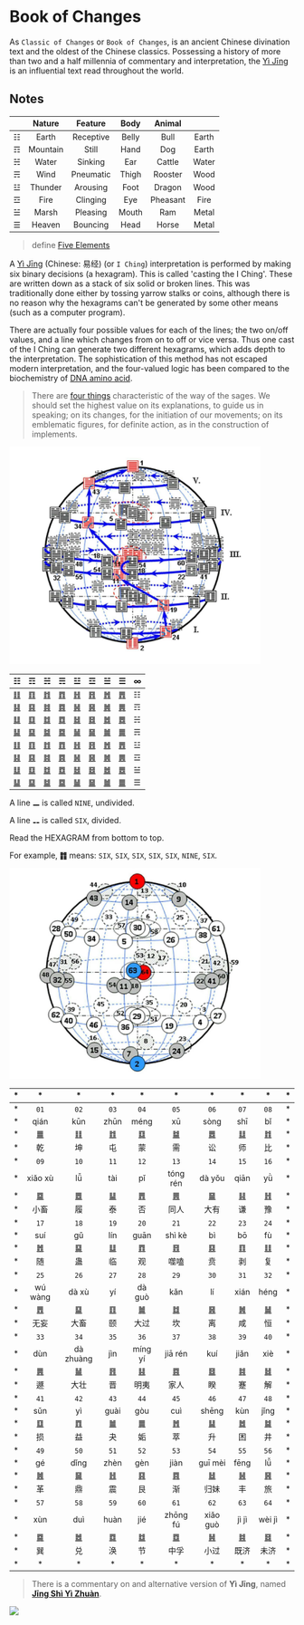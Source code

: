 # Book of Changes

As `Classic of Changes` or `Book of Changes`, is an ancient Chinese divination text and the oldest of the Chinese classics. Possessing a history of more than two and a half millennia of commentary and interpretation, the [Yì Jīng](https://ctext.org/book-of-changes) is an influential text read throughout the world.

## Notes

|  | Nature | Feature | Body | Animal |  | 
|---| :-: | :--: | :--: | :--: | :-: | 
| ☷ | Earth | Receptive | Belly | Bull | Earth |
| ☶ | Mountain | Still | Hand | Dog | Earth |
| ☵ | Water | Sinking | Ear | Cattle | Water |
| ☴ | Wind | Pneumatic | Thigh | Rooster | Wood |
| ☳ | Thunder | Arousing | Foot | Dragon | Wood |
| ☲ | Fire | Clinging | Eye | Pheasant | Fire |
| ☱ | Marsh | Pleasing | Mouth | Ram | Metal |
| ☰ | Heaven | Bouncing | Head | Horse | Metal |

> define [Five Elements](https://iclass.cc/2021/01/14/2021-01-14-11-07-five-elements/)

A [Yì Jīng](https://ctext.org/book-of-changes) (Chinese: 易经) (or `I Ching`) interpretation is performed by making six binary decisions (a hexagram). This is called 'casting the I Ching'. These are written down as a stack of six solid or broken lines. This was traditionally done either by tossing yarrow stalks or coins, although there is no reason why the hexagrams can't be generated by some other means (such as a computer program).

There are actually four possible values for each of the lines; the two on/off values, and a line which changes from on to off or vice versa. Thus one cast of the I Ching can generate two different hexagrams, which adds depth to the interpretation. The sophistication of this method has not escaped modern interpretation, and the four-valued logic has been compared to the biochemistry of [DNA amino acid](https://www.genome.gov/genetics-glossary/Genetic-Code).

> There are [four things](https://image.slidesharecdn.com/random-150428005651-conversion-gate02/95/-15-638.jpg?cb=1430200687) characteristic of the way of the sages. We should set the highest value on its explanations, to guide us in speaking; on its changes, for the initiation of our movements; on its emblematic figures, for definite action, as in the construction of implements.

<img src="global-1.jpg" width="444" alt="Yi Global">

| ☷ | ☶ | ☵ | ☴ | ☳ | ☲ | ☱ | ☰ | ∞ |
|---|---|---|---|---|---|---|---|---|
| [䷁](0.0.md) | [䷖](0.1.md) | [䷇](0.2.md) | [䷓](0.3.md) | [䷏](0.4.md) | [䷢](0.5.md) | [䷬](0.6.md) | [䷋](0.7.md) | ☷ |
| [䷎](1.0.md) | [䷳](1.1.md) | [䷦](1.2.md) | [䷴](1.3.md) | [䷽](1.4.md) | [䷷](1.5.md) | [䷞](1.6.md) | [䷠](1.7.md) | ☶ |
| [䷆](2.0.md) | [䷃](2.1.md) | [䷜](2.2.md) | [䷺](2.3.md) | [䷧](2.4.md) | [䷿](2.5.md) | [䷮](2.6.md) | [䷅](2.7.md) | ☵ |
| [䷭](3.0.md) | [䷑](3.1.md) | [䷯](3.2.md) | [䷸](3.3.md) | [䷟](3.4.md) | [䷱](3.5.md) | [䷛](3.6.md) | [䷫](3.7.md) | ☴ |
| [䷗](4.0.md) | [䷚](4.1.md) | [䷂](4.2.md) | [䷩](4.3.md) | [䷲](4.4.md) | [䷔](4.5.md) | [䷐](4.6.md) | [䷘](4.7.md) | ☳ |
| [䷣](5.0.md) | [䷕](5.1.md) | [䷾](5.2.md) | [䷤](5.3.md) | [䷶](5.4.md) | [䷝](5.5.md) | [䷰](5.6.md) | [䷌](5.7.md) | ☲ |
| [䷒](6.0.md) | [䷨](6.1.md) | [䷻](6.2.md) | [䷼](6.3.md) | [䷵](6.4.md) | [䷥](6.5.md) | [䷹](6.6.md) | [䷉](6.7.md) | ☱ |
| [䷊](7.0.md) | [䷙](7.1.md) | [䷄](7.2.md) | [䷈](7.3.md) | [䷡](7.4.md) | [䷍](7.5.md) | [䷪](7.6.md) | [䷀](7.7.md) | ☰ |

A line **⚊** is called `NINE`, undivided.

A line **⚋** is called `SIX`, divided.

Read the HEXAGRAM from bottom to top.

For example, **䷇** means: `SIX`, `SIX`, `SIX`, `SIX`, `SIX`, `NINE`, `SIX`.

<img src="global-2.jpg" width="444" alt="Yi Global">
 
| * | * | * | * | * | * | * | * | * | * |
| - | :-: | :-: | :-: | :-: | :-: | :-: | :-: | :-: | - |
| * | `01` | `02` | `03` | `04` | `05` | `06` | `07` | `08` | * |
| * | qián | kūn | zhūn | méng | xū | sòng | shī | bǐ | * |
| * | [䷀](en/e4b9beqian.md) | [䷁](en/e59da4kun.md) | [䷂](en/e5b1afzhun.md) | [䷃](en/e89299meng.md) | [䷄](en/e99c80xu.md) | [䷅](en/e8aebcsong.md) | [䷆](en/e5b888shi.md) | [䷇](en/e6af94bi.md) | * |
| * | 乾 | 坤 | 屯 | 蒙 | 需 | 讼 | 师 | 比 | * |
| * | `09` | `10` | `11` | `12` | `13` | `14` | `15` | `16` | * |
| * | xiǎo xù | lǚ | tài | pǐ | tóng rén | dà yǒu | qiān| yǜ | * |
| * | [䷈](en/e5b08fe7959cxiaoxu.md) | [䷉](en/e5b1a5lv.md) | [䷊](en/e6b3b0tai.md) | [䷋](en/e590a6pi.md) | [䷌](en/e5908ce4babatongren.md) | [䷍](en/e5a4a7e69c89dayou.md) | [䷎](en/e8b0a6qian.md) | [䷏](en/e8b1abyu.md) | * |
| * | 小畜 | 履 | 泰 | 否 | 同人 | 大有 | 谦 | 豫 | * |
| * | `17` | `18` | `19` | `20` | `21` | `22` | `23` | `24` | * |
| * | suí | gǔ | lín | guān | shì kè | bì | bō | fù | * |
| * | [䷐](en/e99a8fsui.md) | [䷑](en/e89b8agu.md) | [䷒](en/e4b8b4lin.md) | [䷓](en/e8a782guan.md) | [䷔](en/e599ace59791shike.md) | [䷕](en/e8b4b2bi.md) | [䷖](en/e589a5bo.md) | [䷗](en/e5a48dfu.md) | * |
| * | 随 | 蛊 | 临 | 观 | 噬嗑 | 贲 | 剥 | 复 | * |
| * | `25` | `26` | `27` | `28` | `29` | `30` | `31` | `32` | * |
| * | wú wàng | dà xù | yí | dà guò | kǎn | lí | xián | héng | * |
| * | [䷘](en/e697a0e5a684wuwang.md) | [䷙](en/e5a4a7e89384daxu.md) | [䷚](en/e9a290yi.md) | [䷛](en/e5a4a7e8bf87daguo.md) | [䷜](en/e59d8ekan.md) | [䷝](en/e7a6bbli.md) | [䷞](en/e592b8xian.md) | [䷟](en/e68192heng.md) | * |
| * | 无妄 | 大畜 | 颐 | 大过 | 坎 | 离 | 咸 | 恒 | * |
| * | `33` | `34` | `35` | `36` | `37` | `38` | `39` | `40` | * |
| * | dùn | dà zhuàng | jìn | míng yí | jiā rén | kuí | jiǎn | xiè | * |
| * | [䷠](en/e981afdun.md) | [䷡](en/e5a4a7e5a3aedazhuang.md) | [䷢](en/e6998bjin.md) | [䷣](en/e6988ee5a4b7mingyi.md) | [䷤](en/e5aeb6e4babajiaren.md) | [䷥](en/e79dbdkui.md) | [䷦](en/e8b987jian.md) | [䷧](en/e8a7a3xie.md) | * |
| * | 遯 | 大壮 | 晋 | 明夷 | 家人 | 睽 | 蹇 | 解 | * |
| * | `41` | `42` | `43` | `44` | `45` | `46` | `47` | `48` | * |
| * | sǔn | yì | guài | gòu | cuì | shēng | kùn | jǐng | * |
| * | [䷨](en/e68d9fsun.md) | [䷩](en/e79b8ayi.md) | [䷪](en/e5a4acguai.md) | [䷫](en/e5a7a4gou.md) | [䷬](en/e89083cui.md) | [䷭](en/e58d87sheng.md) | [䷮](en/e59bb0kun.md) | [䷯](en/e4ba95jing.md) | * |
| * | 损 | 益 | 夬 | 姤 | 萃 | 升 | 困 | 井 | * |
| * | `49` | `50` | `51` | `52` | `53` | `54` | `55` | `56` | * |
| * | gé | dǐng | zhèn | gèn | jiàn | guī mèi | fēng | lǚ | * |
| * | [䷰](en/e99da9ge.md) | [䷱](en/e9bc8eding.md) | [䷲](en/e99c87zhen.md) | [䷳](en/e889aegen.md) | [䷴](en/e6b890jian.md) | [䷵](en/e5bd92e5a6b9guimei.md) | [䷶](en/e4b8b0feng.md) | [䷷](en/e69785lv.md) | * |
| * | 革 | 鼎 | 震 | 艮 | 渐 | 归妹 | 丰 | 旅 | * |
| * | `57` | `58` | `59` | `60` | `61` | `62` |  `63` | `64` | * |
| * | xùn | duì | huàn | jié | zhōng fú  | xiǎo guò | jì jì | wèi jì | * |
| * | [䷸](en/e5b7bdxun.md) | [䷹](en/e58591dui.md) | [䷺](en/e6b6a3huan.md) | [䷻](en/e88a82jie.md) | [䷼](en/e4b8ade5ad9azhongfu.md) | [䷽](en/e5b08fe8bf87xiaoguo.md) | [䷾](en/e697a2e6b58ejiji.md) | [䷿](en/e69caae6b58eweiji.md) | * |
| * | 巽 | 兑 | 涣 | 节 | 中孚 | 小过 | 既济 | 未济 | * |
| * | * | * | * | * | * | * | * | * | * |

> There is a commentary on and alternative version of **Yì Jīng**, named [**Jīng Shì Yì Zhuàn**](jing.md).

<a href="https://donate.cafe/Tenet">
  <img style="width:111px" src="https://newbie.zeromesh.net/donate.7.6.svg" />
</a>

<a href="https://brianmacdonald.github.io/Ethonate/address#0xD5645363C02044482983E60a58eb8A0a8DA2588C">
  <img style="width:111px" src="https://brianmacdonald.github.io/Ethonate/svg/eth-donate-blue.svg>
</a>
